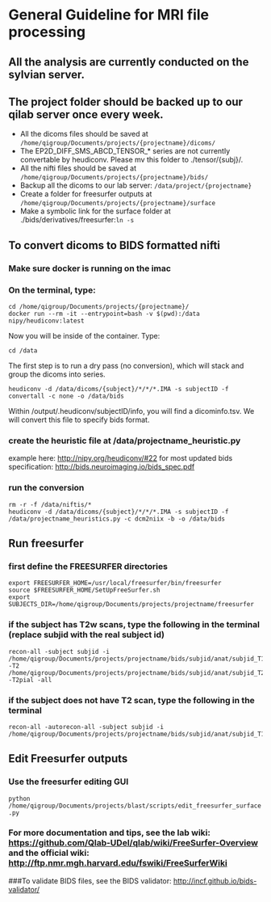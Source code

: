 # General Guideline for MRI file processing
## All the analysis are currently conducted on the sylvian server.
## The project folder should be backed up to our qilab server once every week.
* All the dicoms files should be saved at `/home/qigroup/Documents/projects/{projectname}/dicoms/`
* The EP2D_DIFF_SMS_ABCD_TENSOR_* series are not currently convertable by heudiconv. Please mv this folder to ./tensor/{subj}/.
* All the nifti files should be saved at `/home/qigroup/Documents/projects/{projectname}/bids/`
* Backup all the dicoms to our lab server: `/data/project/{projectname}`
* Create a folder for freesurfer outputs at `/home/qigroup/Documents/projects/{projectname}/surface`
* Make a symbolic link for the surface folder at ./bids/derivatives/freesurfer:`ln -s`

## To convert dicoms to BIDS formatted nifti
### Make sure docker is running on the imac
### On the terminal, type:
```
cd /home/qigroup/Documents/projects/{projectname}/
docker run --rm -it --entrypoint=bash -v $(pwd):/data nipy/heudiconv:latest
```
Now you will be inside of the container. Type:
```
cd /data
```
The first step is to run a dry pass (no conversion), which will stack and group the dicoms into series.
```
heudiconv -d /data/dicoms/{subject}/*/*/*.IMA -s subjectID -f convertall -c none -o /data/bids
```
Within /output/.heudiconv/subjectID/info, you will find a dicominfo.tsv. We will convert this file to specify bids format.

### create the heuristic file at /data/projectname_heuristic.py
example here: <http://nipy.org/heudiconv/#22>
for most updated bids specification: <http://bids.neuroimaging.io/bids_spec.pdf>

### run the conversion
```
rm -r -f /data/niftis/*
heudiconv -d /data/dicoms/{subject}/*/*/*.IMA -s subjectID -f /data/projectname_heuristics.py -c dcm2niix -b -o /data/bids
```

## Run freesurfer
### first define the FREESURFER directories
```
export FREESURFER_HOME=/usr/local/freesurfer/bin/freesurfer
source $FREESURFER_HOME/SetUpFreeSurfer.sh
export SUBJECTS_DIR=/home/qigroup/Documents/projects/projectname/freesurfer
```
### if the subject has T2w scans, type the following in the terminal (replace subjid with the real subject id)
```
recon-all -subject subjid -i /home/qigroup/Documents/projects/projectname/bids/subjid/anat/subjid_T1w.nii.gz -T2 /home/qigroup/Documents/projects/projectname/bids/subjid/anat/subjid_T2w.nii.gz -T2pial -all
```
### if the subject does not have T2 scan, type the following in the terminal
```
recon-all -autorecon-all -subject subjid -i /home/qigroup/Documents/projects/projectname/bids/subjid/anat/subjid_T1w.nii.gz
```
## Edit Freesurfer outputs
### Use the freesurfer editing GUI
`python /home/qigroup/Documents/projects/blast/scripts/edit_freesurfer_surface.py`
### For more documentation and tips, see the lab wiki: <https://github.com/Qlab-UDel/qlab/wiki/FreeSurfer-Overview> and the official wiki: <http://ftp.nmr.mgh.harvard.edu/fswiki/FreeSurferWiki>

###To validate BIDS files, see the BIDS validator: <http://incf.github.io/bids-validator/>
